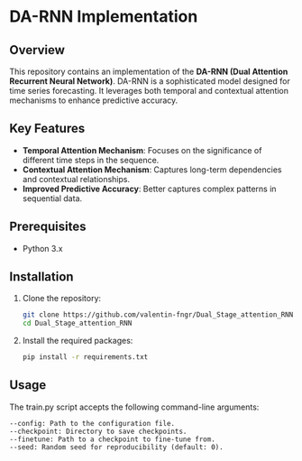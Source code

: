 # DA-RNN Implementation

## Overview

This repository contains an implementation of the **DA-RNN (Dual Attention Recurrent Neural Network)**. DA-RNN is a sophisticated model designed for time series forecasting. It leverages both temporal and contextual attention mechanisms to enhance predictive accuracy.

## Key Features

- **Temporal Attention Mechanism**: Focuses on the significance of different time steps in the sequence.
- **Contextual Attention Mechanism**: Captures long-term dependencies and contextual relationships.
- **Improved Predictive Accuracy**: Better captures complex patterns in sequential data.
## Prerequisites

- Python 3.x

## Installation

1. Clone the repository:
   ```bash
   git clone https://github.com/valentin-fngr/Dual_Stage_attention_RNN.git
   cd Dual_Stage_attention_RNN

2. Install the required packages: 
    ```bash 
    pip install -r requirements.txt

## Usage

The train.py script accepts the following command-line arguments:

    --config: Path to the configuration file.
    --checkpoint: Directory to save checkpoints.
    --finetune: Path to a checkpoint to fine-tune from.
    --seed: Random seed for reproducibility (default: 0).
